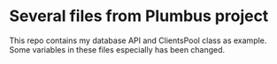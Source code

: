# Several files from Plumbus project

This repo contains my database API and ClientsPool class as example. Some variables in these files especially has been changed.
